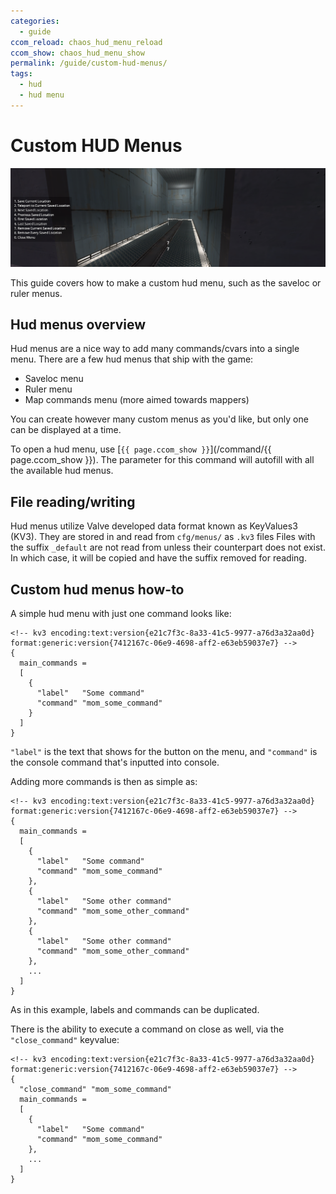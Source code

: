 ```yaml
---
categories:
  - guide
ccom_reload: chaos_hud_menu_reload
ccom_show: chaos_hud_menu_show
permalink: /guide/custom-hud-menus/
tags:
  - hud
  - hud menu
---
```


# Custom HUD Menus

![Hud Menu](/assets/images/custom-hud-menus_guide/custom-hud-menus-header.png)

This guide covers how to make a custom hud menu, such as the saveloc or ruler menus.

## Hud menus overview

Hud menus are a nice way to add many commands/cvars into a single menu.
There are a few hud menus that ship with the game:

- Saveloc menu
- Ruler menu
- Map commands menu (more aimed towards mappers)

You can create however many custom menus as you'd like, but only one can be displayed at a time.

To open a hud menu, use [`{{ page.ccom_show }}`](/command/{{ page.ccom_show }}).
The parameter for this command will autofill with all the available hud menus.

## File reading/writing

Hud menus utilize Valve developed data format known as KeyValues3 (KV3). They are stored in and read from `cfg/menus/` as `.kv3` files
Files with the suffix `_default` are not read from unless their counterpart does not exist.
In which case, it will be copied and have the suffix removed for reading.

## Custom hud menus how-to

A simple hud menu with just one command looks like:

```
<!-- kv3 encoding:text:version{e21c7f3c-8a33-41c5-9977-a76d3a32aa0d} format:generic:version{7412167c-06e9-4698-aff2-e63eb59037e7} -->
{
  main_commands =
  [
    {
      "label"   "Some command"
      "command" "mom_some_command"
    }
  ]
}
```

`"label"` is the text that shows for the button on the menu, and `"command"` is the console command that's inputted into console.

Adding more commands is then as simple as:

```
<!-- kv3 encoding:text:version{e21c7f3c-8a33-41c5-9977-a76d3a32aa0d} format:generic:version{7412167c-06e9-4698-aff2-e63eb59037e7} -->
{
  main_commands =
  [
    {
      "label"   "Some command"
      "command" "mom_some_command"
    },
    {
      "label"   "Some other command"
      "command" "mom_some_other_command"
    },
    {
      "label"   "Some other command"
      "command" "mom_some_other_command"
    },
    ...
  ]
}
```

As in this example, labels and commands can be duplicated.

There is the ability to execute a command on close as well, via the `"close_command"` keyvalue:

```
<!-- kv3 encoding:text:version{e21c7f3c-8a33-41c5-9977-a76d3a32aa0d} format:generic:version{7412167c-06e9-4698-aff2-e63eb59037e7} -->
{
  "close_command" "mom_some_command"
  main_commands =
  [
    {
      "label"   "Some command"
      "command" "mom_some_command"
    },
    ...
  ]
}
```
